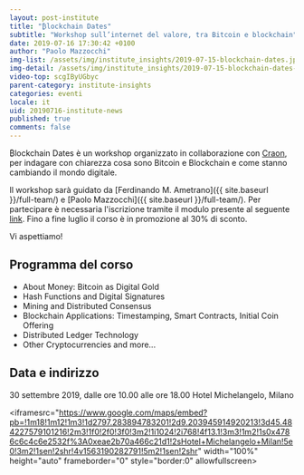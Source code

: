 ```yaml
---
layout: post-institute
title: "₿lockchain Dates"
subtitle: "Workshop sull’internet del valore, tra Bitcoin e blockchain"
date: 2019-07-16 17:30:42 +0100
author: "Paolo Mazzocchi"
img-list: /assets/img/institute_insights/2019-07-15-blockchain-dates.jpg
img-detail: /assets/img/institute_insights/2019-07-15-blockchain-dates-thumb.jpg
video-top: scgIByUGbyc
parent-category: institute-insights
categories: eventi
locale: it
uid: 20190716-institute-news
published: true
comments: false
---
```


₿lockchain Dates è un workshop organizzato in collaborazione con [Craon](https://www.craon.it/), per indagare con chiarezza cosa sono Bitcoin e Blockchain e come stanno cambiando il mondo digitale.

Il workshop sarà guidato da [Ferdinando M. Ametrano]({{ site.baseurl }}/full-team/) e [Paolo Mazzocchi]({{ site.baseurl }}/full-team/). Per partecipare è necessaria l'iscrizione tramite il modulo presente al seguente [link](https://www.craon.it/blockchain-dates-early-bird/). Fino a fine luglio il corso è in promozione al 30% di sconto.

Vi aspettiamo!

## Programma del corso

- About Money: Bitcoin as Digital Gold
- Hash Functions and Digital Signatures
- Mining and Distributed Consensus
- Blockchain Applications: Timestamping, Smart Contracts, Initial Coin Offering
- Distributed Ledger Technology
- Other Cryptocurrencies and more...

## Data e indirizzo

30 settembre 2019, dalle ore 10.00 alle ore 18.00
Hotel Michelangelo, Milano

<iframesrc="https://www.google.com/maps/embed?pb=!1m18!1m12!1m3!1d2797.283894783201!2d9.203945914920213!3d45.484227579101216!2m3!1f0!2f0!3f0!3m2!1i1024!2i768!4f13.1!3m3!1m2!1s0x4786c6c4c6e2532f%3A0xeae2b70a466c21d1!2sHotel+Michelangelo+Milan!5e0!3m2!1sen!2shr!4v1563190282791!5m2!1sen!2shr" width="100%" height="auto" frameborder="0" style="border:0" allowfullscreen></iframe>
